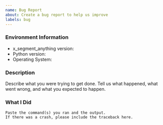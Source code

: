```yaml
---
name: Bug Report
about: Create a bug report to help us improve
labels: bug
---
```


<!-- Please search existing issues to avoid creating duplicates. -->

### Environment Information

-   x_segment_anything version:
-   Python version:
-   Operating System:

### Description

Describe what you were trying to get done.
Tell us what happened, what went wrong, and what you expected to happen.

### What I Did

```
Paste the command(s) you ran and the output.
If there was a crash, please include the traceback here.
```
